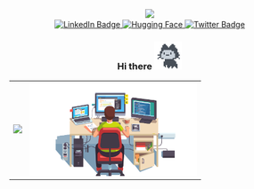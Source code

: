 
<div id="header" align="center">
  <img src="/asset/artifact.gif" width="300"/>
  <div id="badges">
  <a href="https://www.linkedin.com/in/manojconcept/">
    <img src="https://img.shields.io/badge/LinkedIn-blue?style=for-the-badge&logo=linkedin&logoColor=white" alt="LinkedIn Badge"/>
  </a>
   <a href="https://huggingface.co/manojconcept">
    <img src="https://huggingface.co/datasets/huggingface/badges/resolve/main/follow-me-on-HF-md-dark.svg" alt="Hugging Face"/>
  </a>
  <a href="https://twitter.com/MANOJCONCEPT">
    <img src="https://img.shields.io/badge/Twitter-blue?style=for-the-badge&logo=twitter&logoColor=white" alt="Twitter Badge"/>
  </a>
</div>
<h3>Hi there <img src="/asset/mona-loading-dark-7701a7b97370.gif" width="50"/></h3>
</div>


<table align="center" border="0">
 <!-- <tr>
    <td><b style="font-size:30px">Title</b></td>
    <td><b style="font-size:30px">Title 2</b></td>
 </tr> -->
 <tr>
    <td>
<picture>
  <source
    srcset="https://github-readme-stats.vercel.app/api?username=manojconcept&show_icons=true&theme=dark"
    media="(prefers-color-scheme: dark)"
  />
  <source
    srcset="https://github-readme-stats.vercel.app/api?username=manojconcept&show_icons=true"
    media="(prefers-color-scheme: light), (prefers-color-scheme: no-preference)"
  />
  <img src="https://github-readme-stats.vercel.app/api?username=manojconcept&show_icons=true" />
</picture></td>
    <td>
      
  <img src="/asset/compu.png" width="300"/>
    </td>
 </tr>
</table>



<!--
**manojconcept/manojconcept** is a ✨ _special_ ✨ repository because its `README.md` (this file) appears on your GitHub profile.

Here are some ideas to get you started:

- 🔭 I’m currently working on ...
- 🌱 I’m currently learning ...
- 👯 I’m looking to collaborate on ...
- 🤔 I’m looking for help with ...
- 💬 Ask me about ...
- 📫 How to reach me: ...
- 😄 Pronouns: ...
- ⚡ Fun fact: ...
-->
